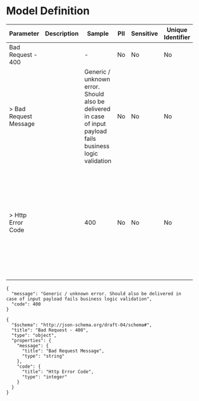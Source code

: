 # Model Definition
| Parameter | Description | Sample | PII | Sensitive | Unique Identifier | Mandatory | Default | Details |
| --- | --- | --- | --- | --- | --- | --- | --- | --- |
|  Bad Request - 400 |  |  -  | No | No | No | No |  |Data Type : object<br>  |
| &gt; Bad Request Message |  | Generic / unknown error. Should also be delivered in case of input payload fails business logic validation | No | No | No | No |  |Data Type : string<br> Min. length :  - <br> Max. length :  - <br> Regex :  - <br>  |
| &gt; Http Error Code |  | 400 | No | No | No | No |  |Data Type : integer<br> Minimum :  - <br> Exclusive Minimum : No<br> Maximum :  - <br> Exclusive Maximum : No<br> Multiple Of :  - <br>  |





```
{
  "message": "Generic / unknown error. Should also be delivered in case of input payload fails business logic validation",
  "code": 400
}
```




```
{
  "$schema": "http://json-schema.org/draft-04/schema#",
  "title": "Bad Request - 400",
  "type": "object",
  "properties": {
    "message": {
      "title": "Bad Request Message",
      "type": "string"
    },
    "code": {
      "title": "Http Error Code",
      "type": "integer"
    }
  }
}
```

